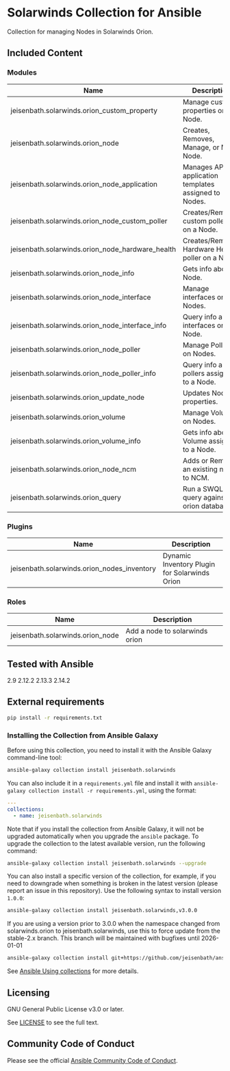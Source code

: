 # Solarwinds Collection for Ansible
<!-- Add CI and code coverage badges here. Samples included below. -->

<!-- Describe the collection and why a user would want to use it. What does the collection do? -->
Collection for managing Nodes in Solarwinds Orion.

## Included Content

<!--start collection content-->
### Modules
| Name                                       | Description                                                 |
|--------------------------------------------|-------------------------------------------------------------|
| jeisenbath.solarwinds.orion_custom_property       | Manage custom properties on Node.                    |
| jeisenbath.solarwinds.orion_node                  | Creates, Removes, Manage, or Mute Node.              |
| jeisenbath.solarwinds.orion_node_application      | Manages APM application templates assigned to Nodes. |
| jeisenbath.solarwinds.orion_node_custom_poller    | Creates/Removes custom pollers on a Node.            |
| jeisenbath.solarwinds.orion_node_hardware_health  | Creates/Removes Hardware Health poller on a Node.    |
| jeisenbath.solarwinds.orion_node_info             | Gets info about a Node.                              |
| jeisenbath.solarwinds.orion_node_interface        | Manage interfaces on Nodes.                          |
| jeisenbath.solarwinds.orion_node_interface_info   | Query info about interfaces on a Node.               |
| jeisenbath.solarwinds.orion_node_poller           | Manage Pollers on Nodes.                             |
| jeisenbath.solarwinds.orion_node_poller_info      | Query info about pollers assigned to a Node.         |
| jeisenbath.solarwinds.orion_update_node           | Updates Node properties.                             |
| jeisenbath.solarwinds.orion_volume                | Manage Volumes on Nodes.                             |
| jeisenbath.solarwinds.orion_volume_info           | Gets info about a Volume assigned to a Node.         |
| jeisenbath.solarwinds.orion_node_ncm              | Adds or Removes an existing node to NCM.             |
| jeisenbath.solarwinds.orion_query                 | Run a SWQL query against the orion database.         |

### Plugins
| Name                                   | Description                                   |
|----------------------------------------|-----------------------------------------------|
| jeisenbath.solarwinds.orion_nodes_inventory | Dynamic Inventory Plugin for Solarwinds Orion |

### Roles
| Name                        | Description                    |
|-----------------------------|--------------------------------|
| jeisenbath.solarwinds.orion_node | Add a node to solarwinds orion |

## Tested with Ansible

<!-- List the versions of Ansible the collection has been tested with. Must match what is in galaxy.yml. -->
2.9
2.12.2
2.13.3
2.14.2

## External requirements

```bash
pip install -r requirements.txt
```

### Installing the Collection from Ansible Galaxy

Before using this collection, you need to install it with the Ansible Galaxy command-line tool:
```bash
ansible-galaxy collection install jeisenbath.solarwinds
```

You can also include it in a `requirements.yml` file and install it with `ansible-galaxy collection install -r requirements.yml`, using the format:
```yaml
---
collections:
  - name: jeisenbath.solarwinds
```

Note that if you install the collection from Ansible Galaxy, it will not be upgraded automatically when you upgrade the `ansible` package. To upgrade the collection to the latest available version, run the following command:
```bash
ansible-galaxy collection install jeisenbath.solarwinds --upgrade
```

You can also install a specific version of the collection, for example, if you need to downgrade when something is broken in the latest version (please report an issue in this repository). Use the following syntax to install version `1.0.0`:

```bash
ansible-galaxy collection install jeisenbath.solarwinds,v3.0.0
```

If you are using a version prior to 3.0.0 when the namespace changed from solarwinds.orion to jeisenbath.solarwinds, use this to force update from the stable-2.x branch.
This branch will be maintained with bugfixes until 2026-01-01

```bash
ansible-galaxy collection install git+https://github.com/jeisenbath/ansible-collection-solarwinds-orion.git,stable-2.x --force
```

See [Ansible Using collections](https://docs.ansible.com/ansible/devel/user_guide/collections_using.html) for more details.

## Licensing

<!-- Include the appropriate license information here and a pointer to the full licensing details. If the collection contains modules migrated from the ansible/ansible repo, you must use the same license that existed in the ansible/ansible repo. See the GNU license example below. -->

GNU General Public License v3.0 or later.

See [LICENSE](https://www.gnu.org/licenses/gpl-3.0.txt) to see the full text.

## Community Code of Conduct

Please see the official [Ansible Community Code of Conduct](https://docs.ansible.com/ansible/latest/community/code_of_conduct.html#code-of-conduct).
